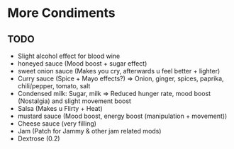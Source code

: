 # More Condiments

## TODO

- Slight alcohol effect for blood wine
- honeyed sauce (Mood boost + sugar effect)
- sweet onion sauce (Makes you cry, afterwards u feel better + lighter)
- Curry sauce (Spice + Mayo effects?) => Onion, ginger, spices, paprika, chili/pepper, tomato, salt
- Condensed milk: Sugar, milk => Reduced hunger rate, mood boost (Nostalgia) and slight movement boost
- Salsa (Makes u Flirty + Heat)
- mustard sauce (Mood boost, energy boost (manipulation + movement))
- Cheese sauce (very filling)
- Jam (Patch for Jammy & other jam related mods)
- Dextrose (<ResearchSpeed>0.2</ResearchSpeed>)
